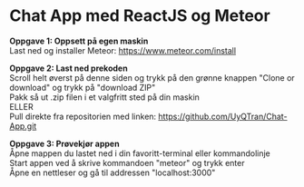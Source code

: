 # Chat App med ReactJS og Meteor

__Oppgave 1\: Oppsett på egen maskin__  
Last ned og installer Meteor: https://www.meteor.com/install

__Oppgave 2\: Last ned prekoden__  
Scroll helt øverst på denne siden og trykk på den grønne knappen "Clone or download" og trykk på "download ZIP"  
Pakk så ut .zip filen i et valgfritt sted på din maskin  
ELLER  
Pull direkte fra repositorien med linken: https://github.com/UyQTran/Chat-App.git  


__Oppgave 3\: Prøvekjør appen__  
Åpne mappen du lastet ned i din favoritt-terminal eller kommandolinje  
Start appen ved å skrive kommandoen "meteor" og trykk enter  
Åpne en nettleser og gå til addressen "localhost:3000"
